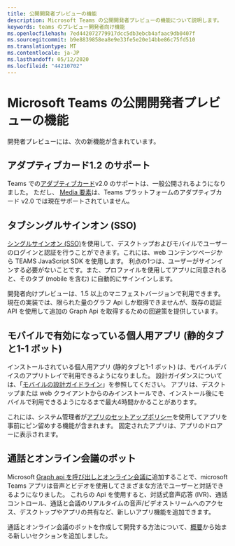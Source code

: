 ```yaml
---
title: 公開開発者プレビューの機能
description: Microsoft Teams の公開開発者プレビューの機能について説明します。
keywords: teams のプレビュー開発者向け機能
ms.openlocfilehash: 7ed442072779917dcc5db3ebcb4afaac9db0407f
ms.sourcegitcommit: b9e8839858ea8e9e33fe5e20e14bbe86c75fd510
ms.translationtype: MT
ms.contentlocale: ja-JP
ms.lasthandoff: 05/12/2020
ms.locfileid: "44210702"
---
```

# <a name="features-in-the-public-developer-preview-for-microsoft-teams"></a>Microsoft Teams の公開開発者プレビューの機能

開発者プレビューには、次の新機能が含まれています。

## <a name="adaptive-cards-v12-support"></a>アダプティブカード1.2 のサポート

Teams での[アダプティブカード](https://github.com/microsoft/AdaptiveCards/releases/tag/v1.2.0)v2.0 のサポートは、一般公開されるようになりました。 ただし、 [Media 要素](https://adaptivecards.io/explorer/Media.html)は、Teams プラットフォームのアダプティブカード v2.0 では現在サポートされていません。

## <a name="tabs-single-sign-on-sso"></a>タブシングルサインオン (SSO)

[シングルサインオン (SSO)](~/tabs/how-to/authentication/auth-aad-sso.md)を使用して、デスクトップおよびモバイルでユーザーのログインと認証を行うことができます。これには、web コンテンツページから TEAMS JavaScript SDK を使用します。 利点の1つは、ユーザーがサインインする必要がないことです。また、プロファイルを使用してアプリに同意されると、そのタブ (mobile を含む) に自動的にサインインします。

開発者向けプレビューは、1.5 以上のマニフェストバージョンで利用できます。 現在の実装では、限られた量のグラフ Api しか取得できませんが、既存の認証 API を使用して追加の Graph Api を取得するための回避策を提供しています。

## <a name="personal-apps-static-tabs-and-1-1-bots-enabled-on-mobile"></a>モバイルで有効になっている個人用アプリ (静的タブと1-1 ボット)

インストールされている個人用アプリ (静的タブと1-1 ボット) は、モバイルデバイスのアプリトレイで利用できるようになりました。 設計ガイダンスについては、「[モバイルの設計ガイドライン](~/tabs/design/tabs-mobile.md)」を参照してください。 アプリは、デスクトップまたは web クライアントからのみインストールでき、インストール後にモバイルで利用できるようになるまで最大4時間かかることがあります。

これには、システム管理者が[アプリのセットアップポリシー](/microsoftteams/teams-app-setup-policies)を使用してアプリを事前にピン留めする機能が含まれます。 固定されたアプリは、アプリのドロアーに表示されます。

## <a name="calls-and-online-meeting-bots"></a>通話とオンライン会議のボット

Microsoft [Graph api を呼び出しとオンライン会議に](/graph/api/resources/communications-api-overview?view=graph-rest-beta)追加することで、microsoft Teams アプリは音声とビデオを使用してさまざまな方法でユーザーと対話できるようになりました。 これらの Api を使用すると、対話式音声応答 (IVR)、通話コントロール、通話と会議のリアルタイムの音声/ビデオストリームへのアクセス、デスクトップやアプリの共有など、新しいアプリ機能を追加できます。

通話とオンライン会議のボットを作成して開発する方法について、[概要](~/bots/calls-and-meetings/calls-meetings-bots-overview.md)から始まる新しいセクションを追加しました。
